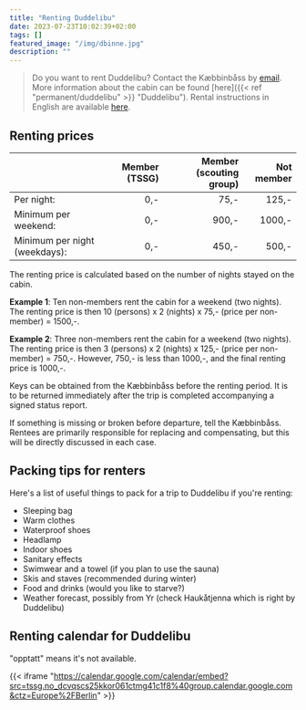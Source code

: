 ```yaml
---
title: "Renting Duddelibu"
date: 2023-07-23T10:02:39+02:00
tags: []
featured_image: "/img/dbinne.jpg"
description: ""
---
```


> Do you want to rent Duddelibu? Contact the Kæbbinbåss by [email](mailto:duddelibu@tssg.no).
> More information about the cabin can be found [here]({{< ref "permanent/duddelibu" >}} "Duddelibu").
> Rental instructions in English are available [here](/doc/utleieinstruks_en.pdf).

## Renting prices

| | Member (TSSG) | Member (scouting group) | Not member |
|:---|---:|---:|---:|
| Per night: | 0,- | 75,- | 125,- |
| Minimum per weekend: | 0,- | 900,- | 1000,- |
| Minimum per night (weekdays): | 0,- | 450,- | 500,- |

The renting price is calculated based on the number of nights stayed on the cabin.

**Example 1**: Ten non-members rent the cabin for a weekend (two nights).
The renting price is then 10 (persons) x 2 (nights) x 75,- (price per non-member) = 1500,-.

**Example 2**: Three non-members rent the cabin for a weekend (two nights).
The renting price is then 3 (persons) x 2 (nights) x 125,- (price per non-member) = 750,-.
However, 750,- is less than 1000,-, and the final renting price is 1000,-.

Keys can be obtained from the Kæbbinbåss before the renting period.
It is to be returned immediately after the trip is completed accompanying a signed status report.

If something is missing or broken before departure, tell the Kæbbinbåss.
Rentees are primarily responsible for replacing and compensating, but this will be directly discussed in each case.

## Packing tips for renters

Here's a list of useful things to pack for a trip to Duddelibu if you're renting:

* Sleeping bag
* Warm clothes
* Waterproof shoes
* Headlamp
* Indoor shoes
* Sanitary effects
* Swimwear and a towel (if you plan to use the sauna)
* Skis and staves (recommended during winter)
* Food and drinks (would you like to starve?)
* Weather forecast, possibly from Yr (check Haukåtjenna which is right by Duddelibu)

## Renting calendar for Duddelibu

"opptatt" means it's not available.

{{< iframe "https://calendar.google.com/calendar/embed?src=tssg.no_dcvqscs25kkor061ctmg41c1f8%40group.calendar.google.com&ctz=Europe%2FBerlin" >}}
